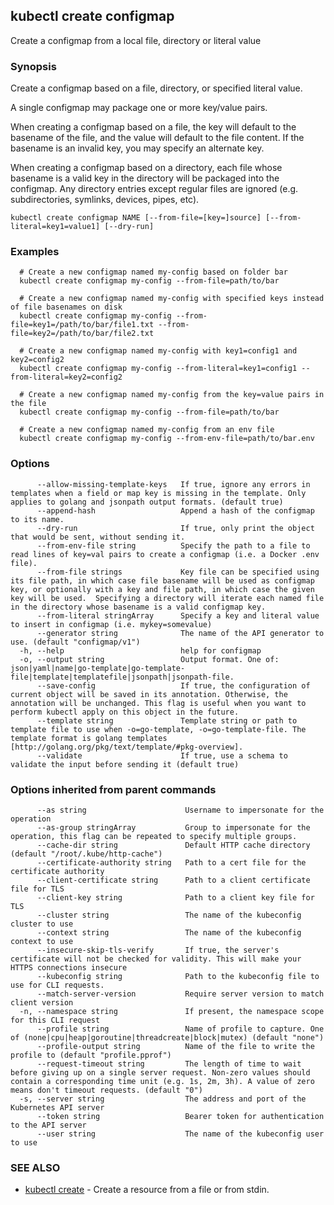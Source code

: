 ## kubectl create configmap

Create a configmap from a local file, directory or literal value

### Synopsis

Create a configmap based on a file, directory, or specified literal value. 

A single configmap may package one or more key/value pairs. 

When creating a configmap based on a file, the key will default to the basename of the file, and the value will default to the file content.  If the basename is an invalid key, you may specify an alternate key. 

When creating a configmap based on a directory, each file whose basename is a valid key in the directory will be packaged into the configmap.  Any directory entries except regular files are ignored (e.g. subdirectories, symlinks, devices, pipes, etc).

```
kubectl create configmap NAME [--from-file=[key=]source] [--from-literal=key1=value1] [--dry-run]
```

### Examples

```
  # Create a new configmap named my-config based on folder bar
  kubectl create configmap my-config --from-file=path/to/bar
  
  # Create a new configmap named my-config with specified keys instead of file basenames on disk
  kubectl create configmap my-config --from-file=key1=/path/to/bar/file1.txt --from-file=key2=/path/to/bar/file2.txt
  
  # Create a new configmap named my-config with key1=config1 and key2=config2
  kubectl create configmap my-config --from-literal=key1=config1 --from-literal=key2=config2
  
  # Create a new configmap named my-config from the key=value pairs in the file
  kubectl create configmap my-config --from-file=path/to/bar
  
  # Create a new configmap named my-config from an env file
  kubectl create configmap my-config --from-env-file=path/to/bar.env
```

### Options

```
      --allow-missing-template-keys   If true, ignore any errors in templates when a field or map key is missing in the template. Only applies to golang and jsonpath output formats. (default true)
      --append-hash                   Append a hash of the configmap to its name.
      --dry-run                       If true, only print the object that would be sent, without sending it.
      --from-env-file string          Specify the path to a file to read lines of key=val pairs to create a configmap (i.e. a Docker .env file).
      --from-file strings             Key file can be specified using its file path, in which case file basename will be used as configmap key, or optionally with a key and file path, in which case the given key will be used.  Specifying a directory will iterate each named file in the directory whose basename is a valid configmap key.
      --from-literal stringArray      Specify a key and literal value to insert in configmap (i.e. mykey=somevalue)
      --generator string              The name of the API generator to use. (default "configmap/v1")
  -h, --help                          help for configmap
  -o, --output string                 Output format. One of: json|yaml|name|go-template|go-template-file|template|templatefile|jsonpath|jsonpath-file.
      --save-config                   If true, the configuration of current object will be saved in its annotation. Otherwise, the annotation will be unchanged. This flag is useful when you want to perform kubectl apply on this object in the future.
      --template string               Template string or path to template file to use when -o=go-template, -o=go-template-file. The template format is golang templates [http://golang.org/pkg/text/template/#pkg-overview].
      --validate                      If true, use a schema to validate the input before sending it (default true)
```

### Options inherited from parent commands

```
      --as string                      Username to impersonate for the operation
      --as-group stringArray           Group to impersonate for the operation, this flag can be repeated to specify multiple groups.
      --cache-dir string               Default HTTP cache directory (default "/root/.kube/http-cache")
      --certificate-authority string   Path to a cert file for the certificate authority
      --client-certificate string      Path to a client certificate file for TLS
      --client-key string              Path to a client key file for TLS
      --cluster string                 The name of the kubeconfig cluster to use
      --context string                 The name of the kubeconfig context to use
      --insecure-skip-tls-verify       If true, the server's certificate will not be checked for validity. This will make your HTTPS connections insecure
      --kubeconfig string              Path to the kubeconfig file to use for CLI requests.
      --match-server-version           Require server version to match client version
  -n, --namespace string               If present, the namespace scope for this CLI request
      --profile string                 Name of profile to capture. One of (none|cpu|heap|goroutine|threadcreate|block|mutex) (default "none")
      --profile-output string          Name of the file to write the profile to (default "profile.pprof")
      --request-timeout string         The length of time to wait before giving up on a single server request. Non-zero values should contain a corresponding time unit (e.g. 1s, 2m, 3h). A value of zero means don't timeout requests. (default "0")
  -s, --server string                  The address and port of the Kubernetes API server
      --token string                   Bearer token for authentication to the API server
      --user string                    The name of the kubeconfig user to use
```

### SEE ALSO

* [kubectl create](kubectl_create.md)	 - Create a resource from a file or from stdin.

